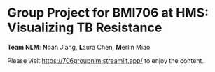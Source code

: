 # Group Project for BMI706 at HMS: Visualizing TB Resistance 
**Team NLM**: **N**oah Jiang, **L**aura Chen, **M**erlin Miao

Please visit https://706groupnlm.streamlit.app/ to enjoy the content.